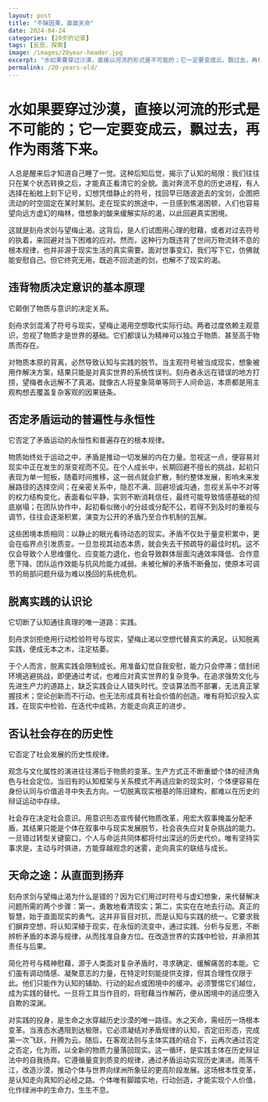 ```yaml
---
layout: post
title: "不昧因果，直面天命"
date: 2024-04-24
categories: [20岁的记录]
tags: [反思，探索]
image: /images/20year-header.jpg
excerpt: "水如果要穿过沙漠，直接以河流的形式是不可能的；它一定要变成云，飘过去，再作为雨落下来。"
permalink: /20-years-old/  
---
```


<div class="travel-container">
  <div class="travel-header">
    <h1 class="travel-title">水如果要穿过沙漠，直接以河流的形式是不可能的；它一定要变成云，飘过去，再作为雨落下来。</h1>
  </div>
  <div class="travel-content">
    <p>人总是醒来后才知道自己睡了一觉。这种后知后觉，揭示了认知的局限：我们往往只在某个状态转换之后，才能真正看清它的全貌。面对奔流不息的历史进程，有人选择在船舷上刻下记号，幻想凭借静止的符号，找回早已随波逝去的宝剑，企图把流动的时空固定在某时某刻。走在现实的旅途中，一旦感到焦渴困顿，人们也容易望向远方虚幻的梅林，借想象的酸来缓解实际的渴，以此回避真实困境。</p>
    <p>这就是刻舟求剑与望梅止渴。这背后，是人们试图用心理的慰藉，或者对过去符号的执着，来回避对当下困难的应对。然而，这种行为既违背了世间万物流转不息的根本规律，也并非源于现实生活的真实需要。面对世事变幻，我们写下它，仿佛就能安慰自己。但它终究无用，既追不回流逝的剑，也解不了现实的渴。</p>
  </div></div>  

<div class="travel-container">
  <div class="travel-header">
    <h2 class="travel-title">违背物质决定意识的基本原理</h2>
  </div>
  <div class="travel-content">
    <p>它颠倒了物质与意识的决定关系。</p>
    <p>刻舟求剑混淆了符号与现实，望梅止渴用空想取代实际行动。两者过度依赖主观意识，忽视了物质才是世界的基础。它们都误认为精神可以独立于物质、甚至高于物质而存在。</p>
    <p>对物质本原的背离，必然导致认知与实践的脱节。当主观符号被当成现实，想象被用作解决方案，结果只能是对真实世界的系统性误判。刻舟者永远在错误的地方打捞，望梅者永远解不了真渴。就像古人将星象简单等同于人间命运，本质都是用主观构想去覆盖复杂客观的因果链条。</p>
  </div>
</div>

<div class="travel-container">
  <div class="travel-header">
    <h2 class="travel-title">否定矛盾运动的普遍性与永恒性</h2>
  </div>
  <div class="travel-content">
    <p>它否定了矛盾运动的永恒性和普遍存在的根本规律。</p>
	<p>物质始终处于运动之中，矛盾是推动一切发展的内在力量。忽视这一点，便容易对现实中正在发生的渐变视而不见。在个人成长中，长期回避不擅长的挑战，起初只表现为单一短板，随着时间推移，这一弱点就会扩散，制约整体发展，影响未来发展路径的选择空间；在亲密关系中，隐忍不满、回避坦诚沟通，忽视关系中不对等的权力结构变化，表面看似平静，实则不断消耗信任，最终可能导致情感基础的彻底崩塌；在团队协作中，起初看似微小的分歧或分配不公，若得不到及时的重视与调节，往往会逐渐积累，演变为公开的矛盾乃至合作机制的瓦解。</p>
    <p>这些困境本质相同：以静止的眼光看待动态的现实。矛盾不仅处于量变积累中，更会在临界点引发质变。一旦忽视其动态本质，就会失去干预疏导的最佳时机。这不仅会导致个人思维僵化、应变能力退化，也会导致群体层面沟通效率降低、合作意愿下降、团队运作效能与抗风险能力减弱。未被化解的矛盾不断叠加，使原本可调节的局部问题升级为难以挽回的系统危机。</p>
   </div>
</div>

<div class="travel-container">
  <div class="travel-header">
    <h2 class="travel-title">脱离实践的认识论</h2>
  </div>
  <div class="travel-content">
    <p>它切断了认知通往真理的唯一道路：实践。</p>
    <p>刻舟求剑拒绝用行动检验符号与现实，望梅止渴以空想代替真实的满足。认知脱离实践，便成无本之木，注定枯萎。</p> 
   	<p>于个人而言，脱离实践会限制成长。用准备幻觉自我安慰，能力只会停滞；借封闭环境逃避挑战，即便通过考试，也难应对真实世界的复杂竞争。在追求强势文化与先进生产力的道路上，缺乏实践会让人错失时代。空谈算法而不部署，无法真正掌握技术；空论创新而不行动，也无法形成具有社会价值的创造。唯有将知识投入实践，在现实中检验、在迭代中成熟，方能走向真正的进步。</p>  
    </div>
</div>  
<div class="travel-container">
  <div class="travel-header">
    <h2 class="travel-title">否认社会存在的历史性</h2>
  </div>
  <div class="travel-content">
    <p>它否定了社会发展的历史性规律。</p>
    <p>观念与文化属性的演进往往滞后于物质的变革。生产方式正不断重塑个体的经济角色与社会定位。当旧有的认知框架与关系模式不再适应新的现实时，个体便容易在身份认同与价值追寻中失去方向。一切脱离现实根基的陈旧建构，都难以在历史的辩证运动中存续。</p>
    <p>社会存在决定社会意识。用意识形态宣传替代物质改革，用宏大叙事掩盖分配矛盾，其结果只能是个体在叙事中与现实发展脱节，社会丧失应对复杂挑战的能力。一旦错过转型关键窗口，个人与命运共同体都将付出深远的历史代价。唯有坚持实事求是，主动与时俱进，方能穿越观念的迷雾，走向真实的联结与成长。</p>  
  </div>
</div>


<div class="travel-container">
  <div class="travel-header">
    <h2 class="travel-title">天命之途：从直面到扬弃</h2>
  </div>
  <div class="travel-content">
    <p>刻舟求剑与望梅止渴为什么是错的？因为它们用过时符号与虚幻想象，来代替解决问题所需的两个步骤：第一，勇敢地看清现实；第二，实实在在地去行动。真正的智慧，始于直面现实的勇气。这并非盲目对抗，而是认知与实践的统一。它要求我们摒弃空想，将认知深植于现实，在永恒的流变中，通过实践、分析与反思，不断辨析矛盾的本源与规律，从而找准自身方位。在改造世界的实践中检验，并承担其责任与后果。</p>
      <p>简化符号与精神慰藉，源于人类面对复杂矛盾时，寻求确定、缓解痛苦的本能。它们虽有调动情感、凝聚意志的力量，在特定时刻能提供支撑，但其合理性仅限于此。他们只能作为认知的辅助、行动的起点或困境中的缓冲。必须警惕它们越位，成为实践的替代。一旦将工具当作目的，将慰藉当作解药，便从困境中的适应堕入自欺的深渊。</p>
      <p>对实践的投身，是生命之水穿越历史沙漠的唯一路径。水之天命，需经历一场根本变革。当液态水遇阻到达极限，它必须凝结对矛盾规律的认知，否定旧形态，完成第一次飞跃，升腾为云。随后，在客观法则与主体实践的结合下，云再次通过否定之否定，化为雨，以全新的物质力量落回现实。这一循环，是实践主体在历史辩证法中的自我扬弃。它遵循量变到质变的规律，通过矛盾运动实现历史演进。雨落千江，改造沙漠，推动个体与世界向绿洲所象征的更高阶段发展。这场根本性变革，是认知走向真知的必经之路。个体唯有脚踏实地，行动创造，才能实现个人价值，化作绿洲中的生命力，生生不息。</p>  
  </div>
</div>
